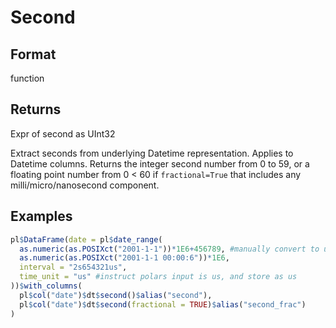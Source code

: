 # Second

## Format

function

## Returns

Expr of second as UInt32

Extract seconds from underlying Datetime representation. Applies to Datetime columns. Returns the integer second number from 0 to 59, or a floating point number from 0 < 60 if `fractional=True` that includes any milli/micro/nanosecond component.

## Examples

```r
pl$DataFrame(date = pl$date_range(
  as.numeric(as.POSIXct("2001-1-1"))*1E6+456789, #manually convert to us
  as.numeric(as.POSIXct("2001-1-1 00:00:6"))*1E6,
  interval = "2s654321us",
  time_unit = "us" #instruct polars input is us, and store as us
))$with_columns(
  pl$col("date")$dt$second()$alias("second"),
  pl$col("date")$dt$second(fractional = TRUE)$alias("second_frac")
)
```